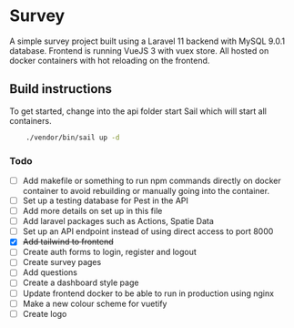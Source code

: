 # Survey

A simple survey project built using a Laravel 11 backend with MySQL 9.0.1 database.
Frontend is running VueJS 3 with vuex store. All hosted on docker containers with hot reloading on the frontend.

## Build instructions

To get started, change into the api folder start Sail which will start all containers.  

```Bash
    ./vendor/bin/sail up -d
```

### Todo

- [ ] Add makefile or something to run npm commands directly on docker container to avoid rebuilding or manually going into the container.
- [ ] Set up a testing database for Pest in the API
- [ ] Add more details on set up in this file
- [ ] Add laravel packages such as Actions, Spatie Data
- [ ] Set up an API endpoint instead of using direct access to port 8000
- [x] ~~Add tailwind to frontend~~
- [ ] Create auth forms to login, register and logout
- [ ] Create survey pages
- [ ] Add questions
- [ ] Create a dashboard style page
- [ ] Update frontend docker to be able to run in production using nginx
- [ ] Make a new colour scheme for vuetify
- [ ] Create logo